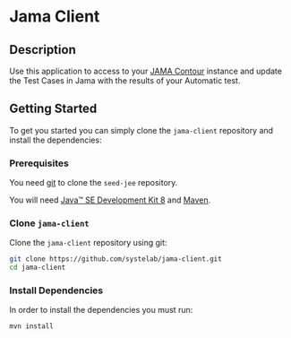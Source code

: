 # Jama Client

## Description

Use this application to access to your [JAMA Contour][jama] instance and update the Test Cases in Jama with the results of your Automatic test.

## Getting Started

To get you started you can simply clone the `jama-client` repository and install the dependencies:

### Prerequisites

You need [git][git] to clone the `seed-jee` repository.

You will need [Java™ SE Development Kit 8][jdk-download] and [Maven][maven].

### Clone `jama-client`

Clone the `jama-client` repository using git:

```bash
git clone https://github.com/systelab/jama-client.git
cd jama-client
```

### Install Dependencies

In order to install the dependencies you must run:

```bash
mvn install
```


[jama]: https://www.jamasoftware.com/platform/
[git]: https://git-scm.com/
[maven]: https://maven.apache.org/download.cgi
[jdk-download]: http://www.oracle.com/technetwork/java/javase/downloads
